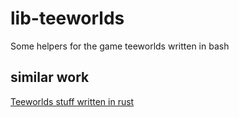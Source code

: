 # lib-teeworlds
Some helpers for the game teeworlds written in bash

## similar work

[Teeworlds stuff written in rust](https://github.com/heinrich5991/libtw2)
